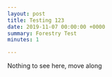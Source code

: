 ```yaml
---
layout: post
title: Testing 123
date: 2019-11-07 00:00:00 +0000
summary: Forestry Test
minutes: 1

---
```

Nothing to see here, move along